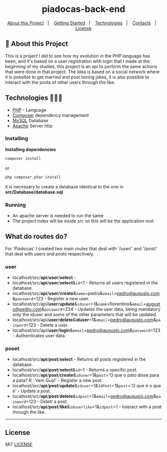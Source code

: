 <h1 align="center">piadocas-back-end</h1>

   
<p align="center">
  <a href="#notebook-About-this-Project">About this Project</a>&nbsp;&nbsp;&nbsp;|&nbsp;&nbsp;&nbsp;
  <a href="#rocket-Getting-Started">Getting Started</a>&nbsp;&nbsp;&nbsp;|&nbsp;&nbsp;&nbsp;
  <a href="#user-content-technologies-">Technologies</a>&nbsp;&nbsp;&nbsp;|&nbsp;&nbsp;&nbsp;
  <a href="#mailbox-Contacts">Contacts</a>&nbsp;&nbsp;&nbsp;|&nbsp;&nbsp;&nbsp;  
  <a href="#memo-license">License</a>
</p>   
   
## :notebook: About this Project

This is a project I did to see how my evolution in the PHP language has been, and it's based on a user registration with login that I made at the beginning of my studies, 
this project is an api to perform the same actions that were done in that project.
The idea is based on a social network where it is possible to get married and post boring jokes, it is also possible to interact with the posts of other users through the like.

## Technologies 🐱‍🏍🎂

- [PHP](https://www.php.net/) - Language
- [Composer](https://getcomposer.org/) dependency management
- [MySQL](https://www.mysql.com/) Database
- [Apache](https://www.apache.org) Server http


### Installing

**Installing dependencies**

```bash
composer install
```
or 

```bash
php composer.phar install
```

it is necessary to create a database identical to the one in **src/Database/database.sql**

### Running

- An apache server is needed to run the same
- The project index will be inside src so this will be the application root

## What do routes do?

For 'Piadocas' I created two main routes that deal with '/user/' and '/post/' that deal with users and posts respectively.

### user

- localhost/src/**api**/**user**/**select** - 
- localhost/src/**api**/**user**/**select**&`id`=1 - Returns all users registered in the database.
- localhost/src/**api**/**user**/**create**&`name`=pedro&`email`=pedro@augusto.com&`password`=123 - Register a new user.
- localhost/src/api/**user**/**update**&`iduser`=1&`name`=florentino&`email`=augusto@pedro.com&`password`=234 - Updates the user data, being mandatory only the iduser and some of the other parameters that will be updated.
- localhost/src/api/**user**/**delete**&i**duser**=1&`email`=pedro@augusto.com&`password`=123 - Delete a user.
- localhost/src/api/**user**/**login**&`email`=pedro@augusto.com&`password`=123 - Authenticates user data.

### poset

- localhost/src/**api**/**post**/**select** - Returns all posts registered in the database.
- localhost/src/**api**/**post**/**select**&`id`=1 - Returns a specific post.
- localhost/src/**api**/**post**/**create**&`iduser`=1&`post`='O que o pato disse para a pata? R.: Vem Quá!' - Register a new post.
- localhost/src/**api**/**post**/**update**&`iduser`=1&`IdPost`=1&`post`='O que é o que é' - Update a post.
- localhost/src/**api**/**post**/**delete**&`idpost`=1&`email`=pedro@augusto.com&`password`=123 - Deletr a post.
- localhost/src/**api**/**post**/**like**&`iduserlike`=1&`idpost`=1 - Interact with a post through the like.


------------------
## License

MIT [LICENSE](LICENSE.md)
